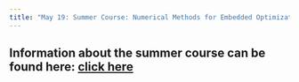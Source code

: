 ```yaml
---
title: "May 19: Summer Course: Numerical Methods for Embedded Optimization and Optimal Control"
---
```

<h2>Information about the summer course can be found here: <a href="http://www.fs.isy.liu.se/Edu/Courses/NumericalOptimalControl/" target="_blank">click here</a></h2>